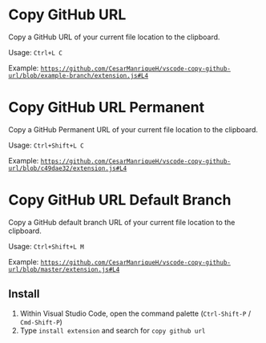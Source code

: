 # Copy GitHub URL

Copy a GitHub URL of your current file location to the clipboard.

Usage: `Ctrl+L C`

Example: [`https://github.com/CesarManriqueH/vscode-copy-github-url/blob/example-branch/extension.js#L4`](https://github.com/CesarManriqueH/vscode-copy-github-url/blob/example-branch/extension.js#L4)

# Copy GitHub URL Permanent

Copy a GitHub Permanent URL of your current file location to the clipboard.

Usage: `Ctrl+Shift+L C`

Example: [`https://github.com/CesarManriqueH/vscode-copy-github-url/blob/c49dae32/extension.js#L4`](https://github.com/CesarManriqueH/vscode-copy-github-url/blob/c49dae32/extension.js#L4)

# Copy GitHub URL Default Branch

Copy a GitHub default branch URL of your current file location to the clipboard.

Usage: `Ctrl+Shift+L M`

Example: [`https://github.com/CesarManriqueH/vscode-copy-github-url/blob/master/extension.js#L4`](https://github.com/CesarManriqueH/vscode-copy-github-url/blob/master/extension.js#L4)

## Install

1. Within Visual Studio Code, open the command palette (`Ctrl-Shift-P` / `Cmd-Shift-P`)
2. Type `install extension` and search for `copy github url`
